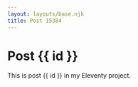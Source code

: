 ```yaml
---
layout: layouts/base.njk
title: Post 15384
---
```


# Post {{ id }}

This is post {{ id }} in my Eleventy project.
